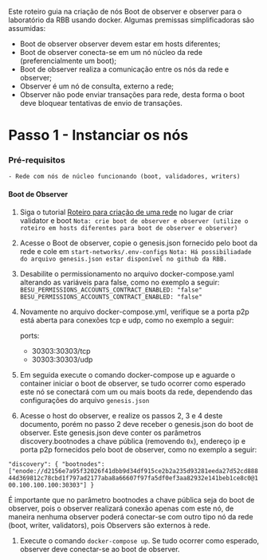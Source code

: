 Este roteiro guia na criação de nós Boot de observer e observer para o laboratório da RBB usando docker. Algumas premissas simplificadoras são assumidas: 
- Boot de observer  observer devem estar em hosts diferentes;
- Boot de observer conecta-se em um nó núcleo da rede (preferencialmente um boot);
- Boot de observer realiza a comunicação entre os nós da rede e observer;
- Observer é um nó de consulta, externo a rede;
- Observer não pode enviar transações para rede, desta forma o boot deve bloquear tentativas de envio de transações.

# Passo 1 - Instanciar os nós

### Pré-requisitos
    - Rede com nós de núcleo funcionando (boot, validadores, writers)

#### Boot de Observer

1. Siga o tutorial [Roteiro para criação de uma rede](Roteiro_para_a_criacao_de_uma_rede.md) no lugar de criar validator e boot
`Nota: crie boot de observer e observer (utilize o roteiro em hosts diferentes para boot de observer e observer) `

2. Acesse o Boot de observer, copie o genesis.json fornecido pelo boot da rede e cole em `start-networks/.env-configs` 
`Nota: Há possibiliadade do arquivo genesis.json estar disponível no github da RBB.`


3. Desabilite o permissionamento no arquivo docker-compose.yaml alterando as variáveis para false, como no exemplo a seguir: 
`BESU_PERMISSIONS_ACCOUNTS_CONTRACT_ENABLED: "false"`
`BESU_PERMISSIONS_ACCOUNTS_CONTRACT_ENABLED: "false"`

4. Novamente no arquivo docker-compose.yml, verifique se a porta p2p está aberta para conexões tcp e udp, como no exemplo a seguir:
   
	ports:
      - 30303:30303/tcp
      - 30303:30303/udp 


5. Em seguida execute o comando docker-compose up e aguarde o container iniciar o boot de observer, se tudo ocorrer como esperado este nó se conectará com um ou mais boots da rede, dependendo das configurações do arquivo `genesis.json`

6. Acesse o host do observer, e realize os passos 2, 3 e 4 deste documento, porém no passo 2 deve receber o genesis.json do boot de observer. Este genesis.json deve conter os parâmetros discovery.bootnodes a chave pública (removendo `0x`), endereço ip e porta p2p fornecidos pelo boot de observer, como no exemplo a seguir:

`"discovery": {
      "bootnodes": ["enode://d2156e7a95f32026f41dbb9d34df915ce2b2a235d93281eeda27d52cd88844d369812c78cbd1f797ad2177aba8a66607f97fa5df0ef3aa82932e141beb1ce8c0@100.100.100.100:30303"]
    }
`

É importante que no parâmetro bootnodes a chave pública seja do boot de observer, pois o observer realizará conexão apenas com este nó, de maneira nenhuma observer poderá conectar-se com outro tipo nó da rede (boot, writer, validators), pois Observers são externos à rede. 

1. Execute o comando `docker-compose up`. Se tudo ocorrer como esperado, observer deve conectar-se ao boot de observer.
   